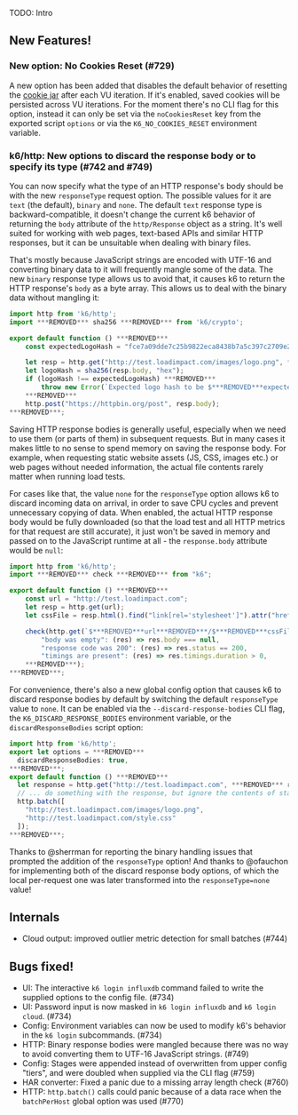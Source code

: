 TODO: Intro

## New Features!

### New option: No Cookies Reset (#729)

A new option has been added that disables the default behavior of resetting the [cookie jar](https://docs.k6.io/docs/cookies) after each VU iteration. If it's enabled, saved cookies will be persisted across VU iterations. For the moment there's no CLI flag for this option, instead it can only be set via the `noCookiesReset` key from the exported script `options` or via the `K6_NO_COOKIES_RESET` environment variable.

### k6/http: New options to discard the response body or to specify its type (#742 and #749)

You can now specify what the type of an HTTP response's body should be with the new `responseType` request option. The possible values for it are `text` (the default), `binary` and `none`. The default `text` response type is backward-compatible, it doesn't change the current k6 behavior of returning the `body` attribute of the `http/Response` object as a string. It's well suited for working with web pages, text-based APIs and similar HTTP responses, but it can be unsuitable when dealing with binary files.

That's mostly because JavaScript strings are encoded with UTF-16 and converting binary data to it will frequently mangle some of the data. The new `binary` response type allows us to avoid that, it causes k6 to return the HTTP response's `body` as a byte array. This allows us to deal with the binary data without mangling it:
```js
import http from 'k6/http';
import ***REMOVED*** sha256 ***REMOVED*** from 'k6/crypto';

export default function () ***REMOVED***
    const expectedLogoHash = "fce7a09dde7c25b9822eca8438b7a5c397c2709e280e8e50f04d98bc8a66f4d9";

    let resp = http.get("http://test.loadimpact.com/images/logo.png", ***REMOVED*** responseType: "binary" ***REMOVED***);
    let logoHash = sha256(resp.body, "hex");
    if (logoHash !== expectedLogoHash) ***REMOVED***
        throw new Error(`Expected logo hash to be $***REMOVED***expectedLogoHash***REMOVED*** but it was $***REMOVED***logoHash***REMOVED***`);
    ***REMOVED***
    http.post("https://httpbin.org/post", resp.body);
***REMOVED***;
```

Saving HTTP response bodies is generally useful, especially when we need to use them (or parts of them) in subsequent requests. But in many cases it makes little to no sense to spend memory on saving the response body. For example, when requesting static website assets (JS, CSS, images etc.) or web pages without needed information, the actual file contents rarely matter when running load tests.

For cases like that, the value `none` for the `responseType` option allows k6 to discard incoming data on arrival, in order to save CPU cycles and prevent unnecessary copying of data. When enabled, the actual HTTP response body would be fully downloaded (so that the load test and all HTTP metrics for that request are still accurate), it just won't be saved in memory and passed on to the JavaScript runtime at all - the `response.body` attribute would be `null`:

```js
import http from 'k6/http';
import ***REMOVED*** check ***REMOVED*** from "k6";

export default function () ***REMOVED***
    const url = "http://test.loadimpact.com";
    let resp = http.get(url);
    let cssFile = resp.html().find("link[rel='stylesheet']").attr("href");

    check(http.get(`$***REMOVED***url***REMOVED***/$***REMOVED***cssFile***REMOVED***`, ***REMOVED*** responseType: "none" ***REMOVED***), ***REMOVED***
        "body was empty": (res) => res.body === null,
        "response code was 200": (res) => res.status == 200,
        "timings are present": (res) => res.timings.duration > 0,
    ***REMOVED***);
***REMOVED***;
```

For convenience, there's also a new global config option that causes k6 to discard response bodies by default by switching the default `responseType` value to `none`. It can be enabled via the `--discard-response-bodies` CLI flag, the `K6_DISCARD_RESPONSE_BODIES` environment variable, or the `discardResponseBodies` script option:
```js
import http from 'k6/http';
export let options = ***REMOVED***
  discardResponseBodies: true,
***REMOVED***;
export default function () ***REMOVED***
  let response = http.get("http://test.loadimpact.com", ***REMOVED*** responseType: "text" ***REMOVED***);
  // ... do something with the response, but ignore the contents of static files:
  http.batch([
    "http://test.loadimpact.com/images/logo.png",
    "http://test.loadimpact.com/style.css"
  ]);
***REMOVED***;
```

Thanks to @sherrman for reporting the binary handling issues that prompted the addition of the `responseType` option! And thanks to @ofauchon for implementing both of the discard response body options, of which the local per-request one was later transformed into the `responseType=none` value!

## Internals

* Cloud output: improved outlier metric detection for small batches (#744)

## Bugs fixed!

* UI: The interactive `k6 login influxdb` command failed to write the supplied options to the config file. (#734)
* UI: Password input is now masked in `k6 login influxdb` and `k6 login cloud`. (#734)
* Config: Environment variables can now be used to modify k6's behavior in the `k6 login` subcommands. (#734)
* HTTP: Binary response bodies were mangled because there was no way to avoid converting them to UTF-16 JavaScript strings. (#749)
* Config: Stages were appended instead of overwritten from upper config "tiers", and were doubled when supplied via the CLI flag (#759)
* HAR converter: Fixed a panic due to a missing array length check (#760)
* HTTP: `http.batch()` calls could panic because of a data race when the `batchPerHost` global option was used (#770)
